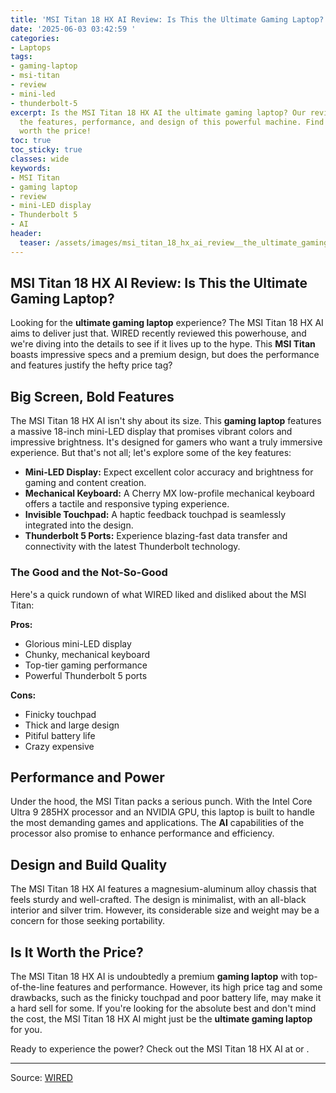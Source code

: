 ```yaml
---
title: 'MSI Titan 18 HX AI Review: Is This the Ultimate Gaming Laptop?'
date: '2025-06-03 03:42:59 '
categories:
- Laptops
tags:
- gaming-laptop
- msi-titan
- review
- mini-led
- thunderbolt-5
excerpt: Is the MSI Titan 18 HX AI the ultimate gaming laptop? Our review dives into
  the features, performance, and design of this powerful machine. Find out if it's
  worth the price!
toc: true
toc_sticky: true
classes: wide
keywords:
- MSI Titan
- gaming laptop
- review
- mini-LED display
- Thunderbolt 5
- AI
header:
  teaser: /assets/images/msi_titan_18_hx_ai_review__the_ultimate_gaming_lap_20250603034258.png
---
```


## MSI Titan 18 HX AI Review: Is This the Ultimate Gaming Laptop?

Looking for the **ultimate gaming laptop** experience? The MSI Titan 18 HX AI aims to deliver just that. WIRED recently reviewed this powerhouse, and we're diving into the details to see if it lives up to the hype. This **MSI Titan** boasts impressive specs and a premium design, but does the performance and features justify the hefty price tag?

## Big Screen, Bold Features

The MSI Titan 18 HX AI isn't shy about its size. This **gaming laptop** features a massive 18-inch mini-LED display that promises vibrant colors and impressive brightness. It's designed for gamers who want a truly immersive experience. But that's not all; let's explore some of the key features:

*   **Mini-LED Display:** Expect excellent color accuracy and brightness for gaming and content creation.
*   **Mechanical Keyboard:** A Cherry MX low-profile mechanical keyboard offers a tactile and responsive typing experience.
*   **Invisible Touchpad:** A haptic feedback touchpad is seamlessly integrated into the design.
*   **Thunderbolt 5 Ports:** Experience blazing-fast data transfer and connectivity with the latest Thunderbolt technology.

### The Good and the Not-So-Good

Here's a quick rundown of what WIRED liked and disliked about the MSI Titan:

**Pros:**

*   Glorious mini-LED display
*   Chunky, mechanical keyboard
*   Top-tier gaming performance
*   Powerful Thunderbolt 5 ports

**Cons:**

*   Finicky touchpad
*   Thick and large design
*   Pitiful battery life
*   Crazy expensive

## Performance and Power

Under the hood, the MSI Titan packs a serious punch. With the Intel Core Ultra 9 285HX processor and an NVIDIA GPU, this laptop is built to handle the most demanding games and applications. The **AI** capabilities of the processor also promise to enhance performance and efficiency.

## Design and Build Quality

The MSI Titan 18 HX AI features a magnesium-aluminum alloy chassis that feels sturdy and well-crafted. The design is minimalist, with an all-black interior and silver trim. However, its considerable size and weight may be a concern for those seeking portability.

## Is It Worth the Price?

The MSI Titan 18 HX AI is undoubtedly a premium **gaming laptop** with top-of-the-line features and performance. However, its high price tag and some drawbacks, such as the finicky touchpad and poor battery life, may make it a hard sell for some. If you're looking for the absolute best and don't mind the cost, the MSI Titan 18 HX AI might just be the **ultimate gaming laptop** for you.

Ready to experience the power? Check out the MSI Titan 18 HX AI at  or .

---

Source: [WIRED](https://www.wired.com/review/msi-titan-18-hx-ai/)